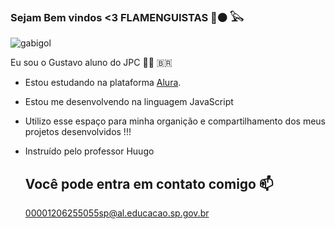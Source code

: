 ### Sejam Bem vindos <3 FLAMENGUISTAS 🔴⚫ 𓅂 

   ![gabigol](https://media1.tenor.com/m/_VCfRgc1atoAAAAd/gabigol.gif)
 

 Eu sou o Gustavo aluno do JPC 👨🏾 🇧🇷

- Estou estudando na plataforma [Alura](https://cursos.alura.com.br ).
  
- Estou me desenvolvendo na linguagem JavaScript
  
- Utilizo esse espaço para minha organição e compartilhamento dos meus projetos desenvolvidos !!!
  
- Instruído pelo professor Huugo



  ## Você pode entra em contato comigo 📫

  00001206255055sp@al.educacao.sp.gov.br
  
